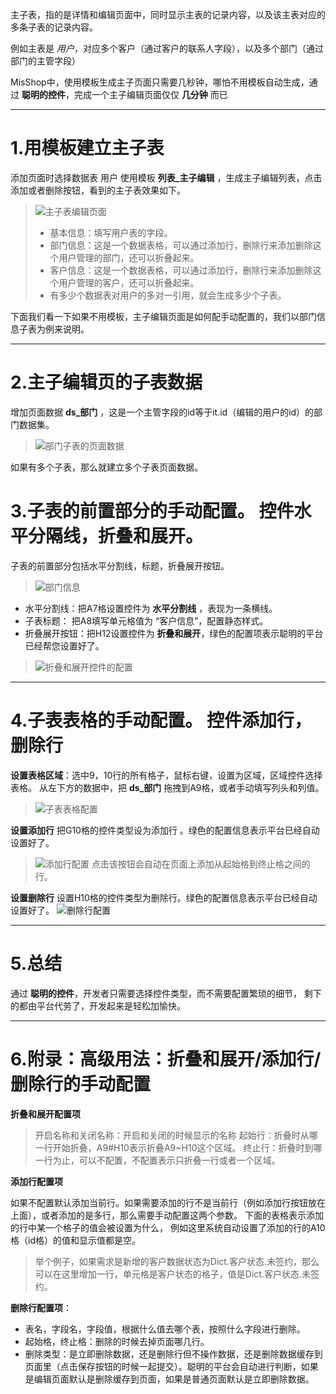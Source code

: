 主子表，指的是详情和编辑页面中，同时显示主表的记录内容，以及该主表对应的多条子表的记录内容。

例如主表是 *用户*，对应多个客户（通过客户的联系人字段），以及多个部门（通过部门的主管字段）

MisShop中，使用模板生成主子页面只需要几秒钟，哪怕不用模板自动生成，通过 **聪明的控件**，完成一个主子编辑页面仅仅 **几分钟** 而已

***
1.用模板建立主子表
=============

添加页面时选择数据表 用户 使用模板 **列表_主子编辑** ，生成主子编辑列表，点击添加或者删除按钮，看到的主子表效果如下。

>![主子表编辑页面](https://upload-images.jianshu.io/upload_images/12920178-283f93b7a21aeaa7.png?imageMogr2/auto-orient/strip%7CimageView2/2/w/1240)
>*  基本信息：填写用户表的字段。
>*  部门信息：这是一个数据表格，可以通过添加行，删除行来添加删除这个用户管理的部门，还可以折叠起来。
>*  客户信息：这是一个数据表格，可以通过添加行，删除行来添加删除这个用户管理的客户，还可以折叠起来。
>*  有多少个数据表对用户的多对一引用，就会生成多少个子表。

下面我们看一下如果不用模板，主子编辑页面是如何配手动配置的，我们以部门信息子表为例来说明。

***
2.主子编辑页的子表数据 
=============
增加页面数据 **ds_部门** ，这是一个主管字段的id等于it.id（编辑的用户的id）的部门数据集。
>![部门子表的页面数据](https://upload-images.jianshu.io/upload_images/12920178-87f801840f75613e.png?imageMogr2/auto-orient/strip%7CimageView2/2/w/1240)

如果有多个子表，那么就建立多个子表页面数据。



3.子表的前置部分的手动配置。 控件水平分隔线，折叠和展开。
=============
子表的前置部分包括水平分割线，标题，折叠展开按钮。
>![部门信息](https://upload-images.jianshu.io/upload_images/12920178-70a8e440c15bd59a.png?imageMogr2/auto-orient/strip%7CimageView2/2/w/1240)

*  水平分割线：把A7格设置控件为 **水平分割线** ，表现为一条横线。
*  子表标题：  把A8填写单元格值为 “客户信息”，配置静态样式。
*  折叠展开按钮：把H12设置控件为 **折叠和展开**，绿色的配置项表示聪明的平台已经帮您设置好了。

>![折叠和展开控件的配置](https://upload-images.jianshu.io/upload_images/12920178-04e31b543bc117a6.png?imageMogr2/auto-orient/strip%7CimageView2/2/w/1240)


***

4.子表表格的手动配置。 控件添加行，删除行
=============
**设置表格区域**：选中9，10行的所有格子，鼠标右键，设置为区域，区域控件选择表格。
从左下方的数据中，把 **ds_部门** 拖拽到A9格，或者手动填写列头和列值。
>![子表表格配置](https://upload-images.jianshu.io/upload_images/12920178-12be2e90a17868d0.png?imageMogr2/auto-orient/strip%7CimageView2/2/w/1240)

**设置添加行** 
把G10格的控件类型设为添加行 。绿色的配置信息表示平台已经自动设置好了。
>![添加行配置](https://upload-images.jianshu.io/upload_images/12920178-f290b4334aa51e57.png?imageMogr2/auto-orient/strip%7CimageView2/2/w/1240)
点击该按钮会自动在页面上添加从起始格到终止格之间的行。


**设置删除行**
设置H10格的控件类型为删除行。绿色的配置信息表示平台已经自动设置好了。
![删除行配置](https://upload-images.jianshu.io/upload_images/12920178-0919108a228ffb15.png?imageMogr2/auto-orient/strip%7CimageView2/2/w/1240)



***
5.总结
=============

通过 **聪明的控件**，开发者只需要选择控件类型，而不需要配置繁琐的细节，
剩下的都由平台代劳了，开发起来是轻松加愉快。

***
6.附录：高级用法：折叠和展开/添加行/删除行的手动配置
=============

**折叠和展开配置项**
>开启名称和关闭名称：开启和关闭的时候显示的名称
>起始行：折叠时从哪一行开始折叠，A9#H10表示折叠A9~H10这个区域。
>终止行：折叠时到哪一行为止，可以不配置，不配置表示只折叠一行或者一个区域。

**添加行配置项**

如果不配置默认添加当前行。如果需要添加的行不是当前行（例如添加行按钮放在上面），或者添加的是多行，那么需要手动配置这两个参数。
下面的表格表示添加的行中某一个格子的值会被设置为什么，
例如这里系统自动设置了添加的行的A10格（id格）的值和显示值都是空。

>举个例子，如果需求是新增的客户数据状态为Dict.客户状态.未签约，那么可以在这里增加一行，单元格是客户状态的格子，值是Dict.客户状态.未签约。


**删除行配置项**：
*  表名，字段名，字段值，根据什么值去哪个表，按照什么字段进行删除。
*  起始格，终止格：删除的时候去掉页面哪几行。
*  删除类型：是立即删除数据，还是删除行但不操作数据，还是删除数据缓存到页面里（点击保存按钮的时候一起提交）。聪明的平台会自动进行判断，如果是编辑页面默认是删除缓存到页面，如果是普通页面默认是立即删除数据。




















